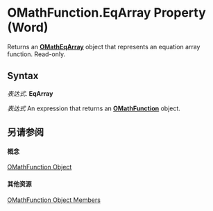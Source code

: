 
# OMathFunction.EqArray Property (Word)

Returns an  **[OMathEqArray](9d3516fd-7f08-eacc-71e3-c27e6e373857.md)** object that represents an equation array function. Read-only.


## Syntax

 _表达式_. **EqArray**

 _表达式_ An expression that returns an **[OMathFunction](2347ec7b-5e1a-8039-5fd0-195c08860cb5.md)** object.


## 另请参阅


#### 概念


[OMathFunction Object](2347ec7b-5e1a-8039-5fd0-195c08860cb5.md)
#### 其他资源


[OMathFunction Object Members](http://msdn.microsoft.com/library/5d3ecc44-4137-5730-b0cd-1776a006b621%28Office.15%29.aspx)